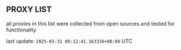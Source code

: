 ## PROXY LIST

all proxies in this list were collected from open sources and tested for functionality

last update: `2025-03-31 00:12:41.163338+00:00` UTC
